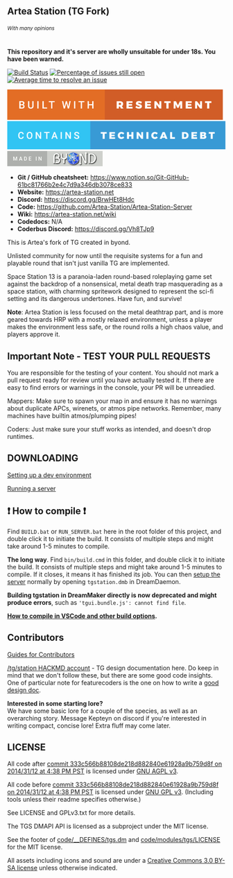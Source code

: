 ## Artea Station (TG Fork)
###### <sup>With many opinions</sup>

**This repository and it's server are wholly unsuitable for under 18s. You have been warned.**

[![Build Status](https://github.com/Artea-Station/Artea-Station-Server/workflows/CI%20Suite/badge.svg)](https://github.com/Artea-Station/Artea-Station-Server/actions?query=workflow%3A%22CI+Suite%22)
[![Percentage of issues still open](https://isitmaintained.com/badge/open/Artea-Station/Artea-Station-Server.svg)](https://isitmaintained.com/project/Artea-Station/Artea-Station-Server "Percentage of issues still open")
[![Average time to resolve an issue](https://isitmaintained.com/badge/resolution/Artea-Station/Artea-Station-Server.svg)](https://isitmaintained.com/project/Artea-Station/Artea-Station-Server "Average time to resolve an issue")

[![resentment](.github/images/badges/built-with-resentment.svg)](.github/images/comics/131-bug-free.png) [![technical debt](.github/images/badges/contains-technical-debt.svg)](.github/images/comics/106-tech-debt-modified.png) [![forinfinityandbyond](.github/images/badges/made-in-byond.gif)](https://www.reddit.com/r/SS13/comments/5oplxp/what_is_the_main_problem_with_byond_as_an_engine/dclbu1a)

* **Git / GitHub cheatsheet:** https://www.notion.so/Git-GitHub-61bc81766b2e4c7d9a346db3078ce833
* **Website:** https://artea-station.net
* **Discord:** https://discord.gg/BrwHEt8Hdc
* **Code:** https://github.com/Artea-Station/Artea-Station-Server
* **Wiki:** https://artea-station.net/wiki
* **Codedocs:** N/A
* **Coderbus Discord:** https://discord.gg/Vh8TJp9

This is Artea's fork of TG created in byond.

Unlisted community for now until the requisite systems for a fun and playable round that isn't just vanilla TG are implemented.

Space Station 13 is a paranoia-laden round-based roleplaying game set against the backdrop of a nonsensical, metal death trap masquerading as a space station, with charming spritework designed to represent the sci-fi setting and its dangerous undertones. Have fun, and survive!

**Note**: Artea Station is less focused on the metal deathtrap part, and is more geared towards HRP with a mostly relaxed environment, unless a player makes the environment less safe, or the round rolls a high chaos value, and players approve it.

## Important Note - TEST YOUR PULL REQUESTS

You are responsible for the testing of your content. You should not mark a pull request ready for review until you have actually tested it. If there are easy to find errors or warnings in the console, your PR will be unreadied.

Mappers: Make sure to spawn your map in and ensure it has no warnings about duplicate APCs, wirenets, or atmos pipe networks. Remember, many machines have builtin atmos/plumping pipes!

Coders: Just make sure your stuff works as intended, and doesn't drop runtimes.

## DOWNLOADING
[Setting up a dev environment](https://hackmd.io/uCxdr1EjTwOFc6E7EMD6Qw)

[Running a server](.github/guides/RUNNING_A_SERVER.md)

## :exclamation: How to compile :exclamation:

Find `BUILD.bat` or `RUN_SERVER.bat` here in the root folder of this project, and double click it to initiate the build. It consists of multiple steps and might take around 1-5 minutes to compile.

**The long way**. Find `bin/build.cmd` in this folder, and double click it to initiate the build. It consists of multiple steps and might take around 1-5 minutes to compile. If it closes, it means it has finished its job. You can then [setup the server](.github/guides/RUNNING_A_SERVER.md) normally by opening `tgstation.dmb` in DreamDaemon.

**Building tgstation in DreamMaker directly is now deprecated and might produce errors**, such as `'tgui.bundle.js': cannot find file`.

**[How to compile in VSCode and other build options](tools/build/README.md).**

## Contributors
[Guides for Contributors](.github/CONTRIBUTING.md)

[/tg/station HACKMD account](https://hackmd.io/@tgstation) - TG design documentation here. Do keep in mind that we don't follow these, but there are some good code insights. One of particular note for featurecoders is the one on how to write a [good design doc](https://hackmd.io/@tgstation/BkzmU9EyK).

**Interested in some starting lore?**  
We have some basic lore for a couple of the species, as well as an overarching story. Message Kepteyn on discord if you're interested in writing compact, concise lore! Extra fluff may come later.

## LICENSE

All code after [commit 333c566b88108de218d882840e61928a9b759d8f on 2014/31/12 at 4:38 PM PST](https://github.com/tgstation/tgstation/commit/333c566b88108de218d882840e61928a9b759d8f) is licensed under [GNU AGPL v3](https://www.gnu.org/licenses/agpl-3.0.html).

All code before [commit 333c566b88108de218d882840e61928a9b759d8f on 2014/31/12 at 4:38 PM PST](https://github.com/tgstation/tgstation/commit/333c566b88108de218d882840e61928a9b759d8f) is licensed under [GNU GPL v3](https://www.gnu.org/licenses/gpl-3.0.html).
(Including tools unless their readme specifies otherwise.)

See LICENSE and GPLv3.txt for more details.

The TGS DMAPI API is licensed as a subproject under the MIT license.

See the footer of [code/__DEFINES/tgs.dm](./code/__DEFINES/tgs.dm) and [code/modules/tgs/LICENSE](./code/modules/tgs/LICENSE) for the MIT license.

All assets including icons and sound are under a [Creative Commons 3.0 BY-SA license](https://creativecommons.org/licenses/by-sa/3.0/) unless otherwise indicated.
